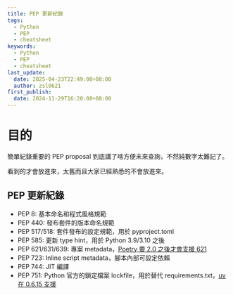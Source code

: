 ```yaml
---
title: PEP 更新紀錄
tags:
  - Python
  - PEP
  - cheatsheet
keywords:
  - Python
  - PEP
  - cheatsheet
last_update:
  date: 2025-04-23T22:49:00+08:00
  author: zsl0621
first_publish:
  date: 2024-11-29T16:20:00+08:00
---
```


# 目的

簡單紀錄重要的 PEP proposal 到底講了啥方便未來查詢，不然純數字太難記了。

看到的才會放進來，太舊而且大家已經熟悉的不會放進來。

## PEP 更新紀錄

- PEP 8: 基本命名和程式風格規範
- PEP 440: 發布套件的版本命名規範
- PEP 517/518: 套件發布的設定規範，用於 pyproject.toml
- PEP 585: 更新 type hint，用於 Python 3.9/3.10 之後
- PEP 621/631/639: 專案 metadata，[Poetry 要 2.0 之後才會支援 621](https://github.com/orgs/python-poetry/discussions/5833)
- PEP 723: Inline script metadata，腳本內部可設定依賴
- PEP 744: JIT 編譯
- PEP 751: Python 官方的鎖定檔案 lockfile，用於替代 requirements.txt，[uv 在 0.6.15 支援](https://github.com/astral-sh/uv/releases/tag/0.6.15)

